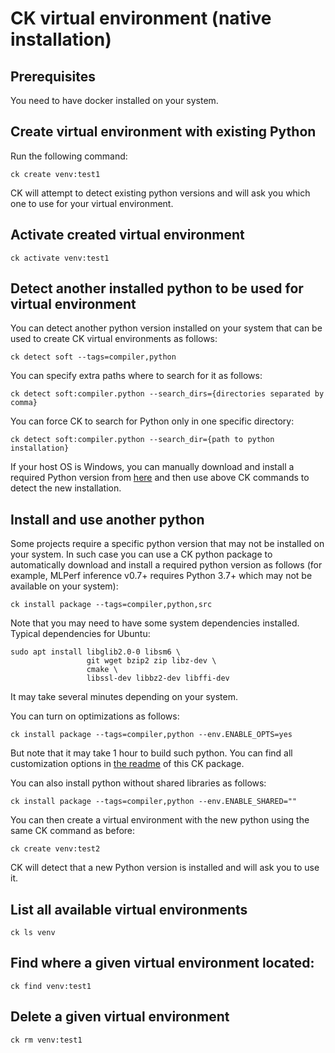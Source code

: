 # CK virtual environment (native installation)

## Prerequisites

You need to have docker installed on your system.

## Create virtual environment with existing Python

Run the following command:
```
ck create venv:test1
```

CK will attempt to detect existing python versions and will ask you which one to use for your virtual environment.

## Activate created virtual environment

```
ck activate venv:test1
```

## Detect another installed python to be used for virtual environment

You can detect another python version installed on your system 
that can be used to create CK virtual environments as follows:

```
ck detect soft --tags=compiler,python
```

You can specify extra paths where to search for it as follows:
```
ck detect soft:compiler.python --search_dirs={directories separated by comma}
```

You can force CK to search for Python only in one specific directory:
```
ck detect soft:compiler.python --search_dir={path to python installation}
```

If your host OS is Windows, you can manually download and install a required Python version 
from [here](https://www.python.org/downloads/windows/) and then use above CK commands 
to detect the new installation.

## Install and use another python

Some projects require a specific python version that may not be installed on your system.
In such case you can use a CK python package to automatically download 
and install a required python version as follows (for example, MLPerf inference v0.7+ 
requires Python 3.7+ which may not be available on your system):
```
ck install package --tags=compiler,python,src
```

Note that you may need to have some system dependencies installed. Typical dependencies for Ubuntu:
```
sudo apt install libglib2.0-0 libsm6 \
                 git wget bzip2 zip libz-dev \
                 cmake \
                 libssl-dev libbz2-dev libffi-dev
```

It may take several minutes depending on your system.

You can turn on optimizations as follows:
```
ck install package --tags=compiler,python --env.ENABLE_OPTS=yes
```

But note that it may take 1 hour to build such python. 
You can find all customization options in [the readme](https://github.com/octoml/ck-venv/tree/main/package/python-from-src) 
of this CK package.

You can also install python without shared libraries as follows:
```
ck install package --tags=compiler,python --env.ENABLE_SHARED=""
```

You can then create a virtual environment with the new python using the same CK command as before:
```
ck create venv:test2
```

CK will detect that a new Python version is installed and will ask you to use it.

## List all available virtual environments
```
ck ls venv
```

## Find where a given virtual environment located:

```
ck find venv:test1
```

## Delete a given virtual environment
```
ck rm venv:test1
```
